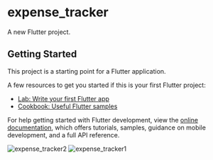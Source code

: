 # expense_tracker

A new Flutter project.

## Getting Started

This project is a starting point for a Flutter application.

A few resources to get you started if this is your first Flutter project:

- [Lab: Write your first Flutter app](https://docs.flutter.dev/get-started/codelab)
- [Cookbook: Useful Flutter samples](https://docs.flutter.dev/cookbook)

For help getting started with Flutter development, view the
[online documentation](https://docs.flutter.dev/), which offers tutorials,
samples, guidance on mobile development, and a full API reference.

![expense_tracker2](https://github.com/Sujit-sahoo3571/expense_tracker/assets/55569677/832b067f-e330-46ac-8d53-621861aab844)
![expense_tracker1](https://github.com/Sujit-sahoo3571/expense_tracker/assets/55569677/9bc7f789-2f97-496f-ba05-82650d3c29bc)
